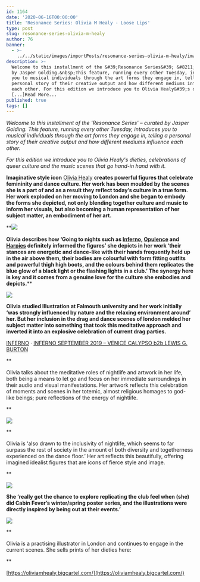 ```yaml
---
id: 1164
date: '2020-06-16T00:00:00'
title: 'Resonance Series: Olivia M Healy - Loose Lips'
type: post
slug: resonance-series-olivia-m-healy
author: 76
banner:
  - >-
    ../../static/images/importPosts/resonance-series-olivia-m-healy/image1164.jpeg
description: >-
  Welcome to this installment of the &#39;Resonance Series&#39; &#8211; curated
  by Jasper Golding.&nbsp;This feature, running every other Tuesday, introduces
  you to musical individuals through the art forms they engage in, telling a
  personal story of their creative output and how different mediums influence
  each other. For this edition we introduce you to Olivia Healy&#39;s dieties,
  [...]Read More...
published: true
tags: []
---
```

_Welcome to this installment of the 'Resonance Series' – curated by Jasper Golding._ _This feature, running every other Tuesday, introduces you to musical individuals through the art forms they engage in, telling a personal story of their creative output and how different mediums influence each other._

_For this edition we introduce you to Olivia Healy's dieties, celebrations of queer culture and the music scenes that go hand-in hand with it._ 

**Imaginative style icon** [Olivia Healy](https://oliviamhealy.com/) **creates powerful figures that celebrate femininity and dance culture. Her work has been moulded by the scenes she is a part of and as a result they reflect today’s culture in a true form. Her work exploded on her moving to London and she began to embody the forms she depicted, not only blending together culture and music to inform her visuals, but also becoming a human representation of her subject matter, an embodiment of her art.**

**![](https://lh6.googleusercontent.com/ZwCdXoq-hUD-epHNQIbJ4I6pxyKO-u91eNyaVULqptJuqo-Pu0cQJr2jQTc54veiV767hXz9XLnEufXB4ItwkepM20_7ALS1Ic1ti92gThJ2RTFh2Q-G75p0V3eR4szflpJzITUw)

**Olivia describes how ‘Going to nights such as [](http://www.inferno.london/?fbclid=IwAR3vbbRwKRwDA60FgwagzJJLAKeXU9-9gKIushWdIkkMXdky57dZ7ggVtxk)[Inferno](http://www.inferno.london/?fbclid=IwAR3vbbRwKRwDA60FgwagzJJLAKeXU9-9gKIushWdIkkMXdky57dZ7ggVtxk), [](https://www.residentadvisor.net/promoter.aspx?id=74862)[Opulence](https://www.residentadvisor.net/promoter.aspx?id=74862) and [](https://theface.com/culture/harpies-nightlife-strip-club-metropolis-east-london)[Harpies](https://theface.com/culture/harpies-nightlife-strip-club-metropolis-east-london) definitely informed the figures’ she depicts in her work ‘their stances are energetic and dance-like with their hands frequently held up in the air above them, their bodies are colourful with form fitting outfits and powerful thigh high boots, and the colours behind them replicates the blue glow of a black light or the flashing lights in a club.’ The synergy here is key and it comes from a genuine love for the culture she embodies and depicts.**** 

**![](https://lh5.googleusercontent.com/6oCzxN_sM2MK6EkMkuDwQ6Z8zpNDSc_fklFwrDqEhgFKGH07eZ6wTGUkVSBjenIMbxd_-xI1_9-Z9TvsJHIg9TIJPzHXbccpqqzqV9Zu9AkBRlWjJRK9u497Lg_M6-Xx5pOM4Rwi)**

**Olivia studied Illustration at Falmouth university and her work initially ‘was strongly influenced by nature and the relaxing environment around’ her. But her inclusion in the drag and dance scenes of london melded her subject matter into something that took this meditative approach and inverted it into an explosive celebration of current drag parties.** 

[INFERNO](https://soundcloud.com/inferno_london "INFERNO") · [INFERNO SEPTEMBER 2019 – VENICE CALYPSO b2b LEWIS G. BURTON](https://soundcloud.com/inferno_london/inferno-september-2019-venice-calypso-b2b-lewis-g-burton "INFERNO SEPTEMBER 2019 - VENICE CALYPSO b2b LEWIS G. BURTON")

**

Olivia talks about the meditative roles of nightlife and artwork in her life, both being a means to let go and focus on her immediate surroundings in their audio and visual manifestations. Her artwork reflects this celebration of moments and scenes in her totemic, almost religious homages to god-like beings; pure reflections of the energy of nightlife.

**

  

**![](/wp-content/uploads/live/img/wysiwyg/5ee78a879b9d3.jpg)**

**

Olivia is ‘also drawn to the inclusivity of nightlife, which seems to far surpass the rest of society in the amount of both diversity and togetherness experienced on the dance floor.’ Her art reflects this beautifully, offering imagined idealist figures that are icons of fierce style and image.

**

**![](https://lh6.googleusercontent.com/3VWGjf1dvqi9i-mVJbHQIWbMHrBK8ESdwPHhAZEupdDvOjBJrBr76bkC1pbRf-k8l8N49VdNq3JKQ8YCeITeHhRZb_hgRMnUGbLKcAF5CH-B2zrYiYhNcMPi2Qx5YpyZmJEyqDIQ)**

**She ‘really got the chance to explore replicating the club feel when (she) did Cabin Fever’s winter/spring poster series, and the illustrations were directly inspired by being out at their events.’**

**![](https://lh3.googleusercontent.com/6DI2QtohfpG3fHAmFF2tr7qVpxCUs89X9AexX0WexprNXgHGXUzB_8sNzkc2DQIAJ8ANul779wmRzNEdkSCC7k2__Twdwf1DOKxHpUoACVaFJRrY7E-CkB5RKUj0CgGy-8zJGuYV)**

**

Olivia is a practising illustrator in London and continues to engage in the current scenes. She sells prints of her dieties here:

**

[](https://oliviamhealy.bigcartel.com/)[https://oliviamhealy.bigcartel.com/](https://oliviamhealy.bigcartel.com/)